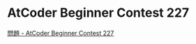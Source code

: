 AtCoder Beginner Contest 227
===

[問題 - AtCoder Beginner Contest 227](https://atcoder.jp/contests/abc227/tasks)
